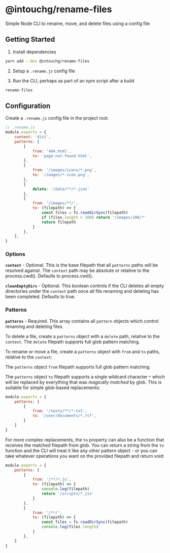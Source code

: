 # @intouchg/rename-files

Simple Node CLI to rename, move, and delete files using a config file

## Getting Started

1. Install dependencies
```sh
yarn add --dev @intouchg/rename-files
```

2. Setup a `.rename.js` config file

3. Run the CLI, perhaps as part of an npm script after a build
```sh
rename-files
```

## Configuration

Create a `.rename.js` config file in the project root.

```js
// .rename.js
module.exports = {
	context: 'dist',
	patterns: [
		{
			from: '404.html',
			to: 'page-not-found.html',
		},
		{
			from: '/images/icons/*.png',
			to: '/images/*-icon.png',
		},
		{
			delete: '/data/**/*.json'
		},
		{
			from: '/images/**/',
			to: (filepath) => {
				const files = fs.readdirSync(filepath)
				if (files.length > 100) return '/images/100/*'
				return filepath
			}
		},
	],
}
```

### Options

**`context`** - Optional. This is the base filepath that all `patterns` paths will be resolved against. The `context` path may be absolute or relative to the process.cwd(). Defaults to process.cwd().

**`cleanEmptyDirs`** - Optional. This boolean controls if the CLI deletes all empty directories under the `context` path once all file renaming and deleting has been completed. Defaults to true.

### Patterns

**`patterns`** - Required. This array contains all `pattern` objects which control renaming and deleting files.

To delete a file, create a `patterns` object with a `delete` path, relative to the `context`. The `delete` filepath supports full glob pattern matching.

To rename or move a file, create a `patterns` object with `from` and `to` paths, relative to the `context`:

The `patterns` object `from` filepath supports full glob pattern matching.

The `patterns` object `to` filepath supports a single wildcard character `*` which will be replaced by everything that was *magically matched* by glob. This is suitable for simple glob-based replacements:

```js
module.exports = {
	patterns: [
		{
			from: '/texts/**/*.txt',
			to: '/user/documents/*.rtf',
		}
	]
}
```

For more complex replacements, the `to` property can also be a function that receives the matched filepath from glob. You can return a string from the `to` function and the CLI will treat it like any other pattern object - or you can take whatever operations you want on the provided filepath and return void:

```js
module.exports = {
	patterns: [
		{
			from: '/**/*.js',
			to: (filepath) => {
				console.log(filepath)
				return '/scripts/*.jsx'
			}
		},
		{
			from: '/**/',
			to: (filepath) => {
				const files = fs.readDirSync(filepath)
				console.log(files.length)
			}
		},
	]
}
```
